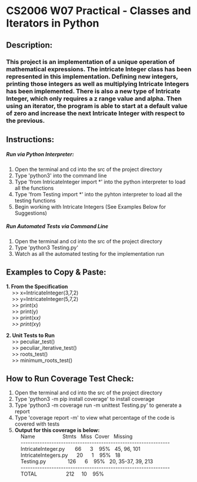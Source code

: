 # CS2006 W07 Practical - Classes and Iterators in Python

## Description:
### This project is an implementation of a unique operation of mathematical expressions. The intricate Integer class has been represented in this implementation. Defining new integers, printing those integers as well as multiplying Intricate Integers has been implemented. There is also a new type of Intricate Integer, which only requires a z range value and alpha. Then using an iterator, the program is able to start at a default value of zero and increase the next Intricate Integer with respect to the previous.

## Instructions:
##### Run via Python Interpreter:
1. Open the terminal and cd into the src of the project directory
2. Type 'python3' into the command line
3. Type 'from IntricateInteger import *' into the python interpreter to load all the functions
4. Type 'from Testing import *' into the pyhton interpreter to load all the testing functions
5. Begin working with Intricate Integers (See Examples Below for Suggestions)

##### Run Automated Tests via Command Line
1. Open the terminal and cd into the src of the project directory
2. Type 'python3 Testing.py'
3. Watch as all the automated testing for the implementation run

## Examples to Copy & Paste:
**1. From the Specification**<br>
&nbsp;&nbsp;&nbsp;&nbsp;>> x=IntricateInteger(3,7,2)<br>
&nbsp;&nbsp;&nbsp;&nbsp;>> y=IntricateInteger(5,7,2)<br>
&nbsp;&nbsp;&nbsp;&nbsp;>> print(x)<br>
&nbsp;&nbsp;&nbsp;&nbsp;>> print(y)<br>
&nbsp;&nbsp;&nbsp;&nbsp;>> print(x*x)<br>
&nbsp;&nbsp;&nbsp;&nbsp;>> print(x*y)

**2. Unit Tests to Run**<br>
&nbsp;&nbsp;&nbsp;&nbsp;>> peculiar_test()<br>
&nbsp;&nbsp;&nbsp;&nbsp;>> peculiar_iterative_test()<br>
&nbsp;&nbsp;&nbsp;&nbsp;>> roots_test()<br>
&nbsp;&nbsp;&nbsp;&nbsp;>> minimum_roots_test()

## How to Run Coverage Test Check:
1. Open the terminal and cd into the src of the project directory
2. Type 'python3 -m pip install coverage' to install coverage
3. Type 'python3 -m coverage run -m unittest Testing.py' to generate a report
4. Type 'coverage report -m' to view what percentage of the code is covered with tests
5. **Output for this coverage is below:**<br>
&nbsp;&nbsp;&nbsp;&nbsp;Name&nbsp;&nbsp;&nbsp;&nbsp;&nbsp;&nbsp;&nbsp;&nbsp;&nbsp;&nbsp;&nbsp;&nbsp;&nbsp;&nbsp;&nbsp;&nbsp;&nbsp;&nbsp;&nbsp;Stmts&nbsp;&nbsp;&nbsp;Miss&nbsp;&nbsp;Cover&nbsp;&nbsp;&nbsp;Missing<br>
&nbsp;&nbsp;&nbsp;&nbsp;---------------------------------------------------------------<br>
&nbsp;&nbsp;&nbsp;&nbsp;IntricateInteger.py&nbsp;&nbsp;&nbsp;&nbsp;&nbsp;&nbsp;&nbsp;66&nbsp;&nbsp;&nbsp;&nbsp;&nbsp;&nbsp;3&nbsp;&nbsp;&nbsp;&nbsp;95%&nbsp;&nbsp;&nbsp;45,&nbsp;96,&nbsp;101<br>
&nbsp;&nbsp;&nbsp;&nbsp;IntricateIntegers.py&nbsp;&nbsp;&nbsp;&nbsp;&nbsp;&nbsp;20&nbsp;&nbsp;&nbsp;&nbsp;&nbsp;&nbsp;1&nbsp;&nbsp;&nbsp;&nbsp;95%&nbsp;&nbsp;&nbsp;18<br>
&nbsp;&nbsp;&nbsp;&nbsp;Testing.py&nbsp;&nbsp;&nbsp;&nbsp;&nbsp;&nbsp;&nbsp;&nbsp;&nbsp;&nbsp;&nbsp;&nbsp;&nbsp;&nbsp;&nbsp;126&nbsp;&nbsp;&nbsp;&nbsp;&nbsp;&nbsp;6&nbsp;&nbsp;&nbsp;&nbsp;95%&nbsp;&nbsp;&nbsp;20,&nbsp;35-37, 39,&nbsp;213<br>
&nbsp;&nbsp;&nbsp;&nbsp;---------------------------------------------------------------<br>
&nbsp;&nbsp;&nbsp;&nbsp;TOTAL&nbsp;&nbsp;&nbsp;&nbsp;&nbsp;&nbsp;&nbsp;&nbsp;&nbsp;&nbsp;&nbsp;&nbsp;&nbsp;&nbsp;&nbsp;&nbsp;&nbsp;&nbsp;&nbsp;&nbsp;212&nbsp;&nbsp;&nbsp;&nbsp;&nbsp;10&nbsp;&nbsp;&nbsp;&nbsp;95%<br>